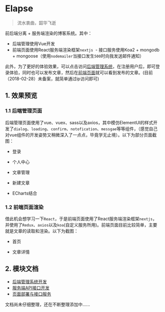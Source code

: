 # Elapse
> 流水衷曲，韶华飞逝

前后端分离 + 服务端渲染的博客系统。其中：
  - 后端管理使用Vue开发
  - 前端页面使用React服务端渲染框架`nextjs`
  - 接口服务使用Koa2 + mongodb + mongoose（使用`nodemailer`当接口发生`500`时向我发送邮件通知）


此外，为了更好的体验效果，可以点击访问<a href="http://193.112.102.204" target="_blank">后端管理系统</a>，在注册用户后，即可登录体验，同时也可以发布文章，然后在<a href="http://193.112.102.204:4000/p" target="_blank">前端页面</a>就可以看到发布的文章。(目前（2018-02-28）未备案，就简单通过ip访问即可)

## 1. 效果预览
### 1.1 后端管理页面
后端管理页面使用了vue、vuex、sass以及axios，其中模仿ElementUI的样式开发了`dialog`、`loading`、`confirm`、`notofication`、`messgae`等等组件，（感觉自己对vue组件的开发姿势又稍微深入了一点点，毕竟学无止境）。以下为部分页面截图：

  - 登录
  ![]()

  - 个人中心
  ![]()

  - 文章管理
  ![]()

  - 新建文章
  ![]()

  - ECharts结合
  ![]()
  
### 1.2 前端页面渲染
借此机会想学习一下`React`，于是前端页面使用了React服务端渲染框架`nextjs`，并使用了`Redux`、`axios`以及`koa`(自定义服务所用)。前端页面目前比较简单，主要就是文章的读取和渲染。以下为截图：

  - 首页
  ![]()

  - 文章详情
  ![]()


## 2. 模块文档
- [后端管理系统开发](https://github.com/mvpzx/elapse/tree/master/be)
- [服务端API接口开发](https://github.com/mvpzx/elapse/tree/master/server)
- [页面部署与接口服务](https://github.com/mvpzx/elapse/tree/master/server/docs/页面部署与接口服务.md)

文档尚未仔细整理，还在不断整理添加中......
